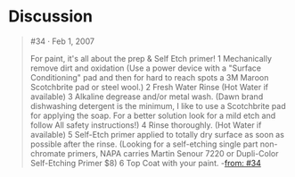 # Discussion
>#34 · Feb 1, 2007
>
>For paint, it's all about the prep & Self Etch primer!
>1 Mechanically remove dirt and oxidation (Use a power device with a "Surface Conditioning" pad and then for hard to reach spots a 3M Maroon Scotchbrite pad or steel wool.)
>2 Fresh Water Rinse (Hot Water if available)
>3 Alkaline degrease and/or metal wash. (Dawn brand dishwashing detergent is the minimum, I like to use a Scotchbrite pad for applying the soap. For a better solution look for a mild etch and follow All safety instructions!)
>4 Rinse thoroughly. (Hot Water if available)
>5 Self-Etch primer applied to totally dry surface as soon as possible after the rinse. (Looking for a self-etching single part non-chromate primers, NAPA carries Martin Senour 7220 or Dupli-Color Self-Etching Primer $8)
>6 Top Coat with your paint.
-[from: #34](https://www.pirate4x4.com/threads/whats-a-good-axle-paint.550169/post-6429124)
